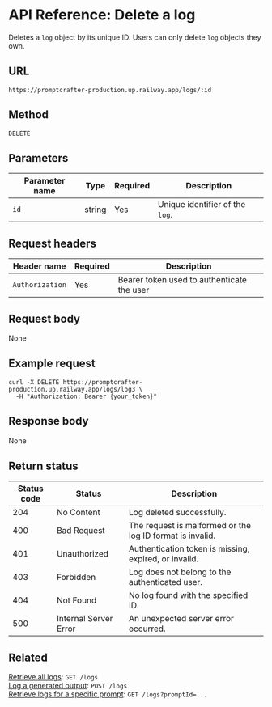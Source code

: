 # API Reference: Delete a log

Deletes a `log` object by its unique ID. Users can only delete `log` objects they own.

## URL

```text
https://promptcrafter-production.up.railway.app/logs/:id
```

## Method

`DELETE`

## Parameters

| Parameter name | Type   | Required | Description                   |
|----------------|--------|----------|-------------------------------|
| `id`           | string | Yes      | Unique identifier of the `log`. |

## Request headers

| Header name     | Required | Description                                |
|-----------------|----------|--------------------------------------------|
| `Authorization` | Yes      | Bearer token used to authenticate the user |

## Request body

None

## Example request

```shell
curl -X DELETE https://promptcrafter-production.up.railway.app/logs/log3 \
  -H "Authorization: Bearer {your_token}"
```

## Response body

None

## Return status

| Status code | Status                 | Description                                           |
|-------------|------------------------|-------------------------------------------------------|
| 204         | No Content             | Log deleted successfully.                             |
| 400         | Bad Request            | The request is malformed or the log ID format is invalid. |
| 401         | Unauthorized           | Authentication token is missing, expired, or invalid. |
| 403         | Forbidden              | Log does not belong to the authenticated user.        |
| 404         | Not Found              | No log found with the specified ID.                   |
| 500         | Internal Server Error  | An unexpected server error occurred.                  |

## Related

[Retrieve all logs](reference/endpoints/get-logs.md): `GET /logs`  
[Log a generated output](reference/endpoints/post-logs.md): `POST /logs`  
[Retrieve logs for a specific prompt](reference/endpoints/get-logs-by-prompt.md): `GET /logs?promptId=...`
